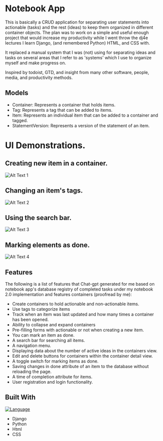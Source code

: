 # Notebook App

This is basically a CRUD application for separating user statements into actionable (tasks) and the rest (ideas) to keep them organized in different container objects. The plan was to work on a simple and useful enough project that would increase my productivity while I went throw the dj4e lectures I learn Django, (and remembered Python) HTML, and CSS with.

It replaced a manual system that I was (not) using for separating ideas and tasks on several areas that I refer to as 'systems' which I use to organize myself and make progress on.

Inspired by todoist, GTD, and insight from many other software, people, media, and productivity methods.

## Models
- Container: Represents a container that holds items.
- Tag: Represents a tag that can be added to items.
- Item: Represents an individual item that can be added to a container and tagged.
- StatementVersion: Represents a version of the statement of an item.

# UI Demonstrations.

## Creating new item in a container.
![Alt Text 1](https://i.imgur.com/YcQKEOf.gif)

## Changing an item's tags.
![Alt Text 2](https://i.imgur.com/FBE8d3t.gif)

## Using the search bar.
![Alt Text 3](https://i.imgur.com/15o31eV.gif)

## Marking elements as done.
![Alt Text 4](https://i.imgur.com/gQ15fuV.gif)

## Features

The following is a list of features that Chat-gpt generated for me based on notebook app's database registry of completed tasks under my notebook 2.0 implementation and features containers (proofread by me):

- Create containers to hold actionable and non-actionable items.
- Use tags to categorize items
- Track when an item was last updated and how many times a container has been opened.
- Ability to collapse and expand containers
- Pre-filling forms with actionable or not when creating a new item.
- You can mark an item as done.
- A search bar for searching all items.
- A navigation menu.
- Displaying data about the number of active ideas in the containers view.
- Edit and delete buttons for containers within the container detail view.
- A toggle switch for marking items as done.
- Saving changes in done attribute of an item to the database without reloading the page.
- A time of completion attribute for items.
- User registration and login functionality.

## Built With
[![Language](https://img.shields.io/github/languages/count/srd4/notebook_2.svg)](https://github.com/srd4/notebook_2)
- Django
- Python
- Html
- CSS